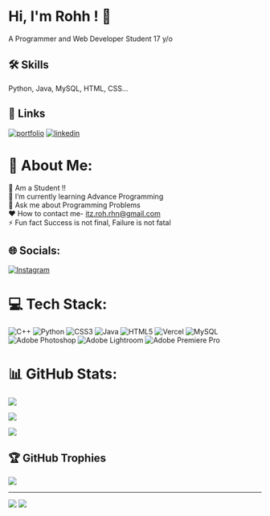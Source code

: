 
# Hi, I'm Rohh ! 👋
A Programmer and Web Developer
Student
17 y/o


## 🛠 Skills
Python, Java, MySQL, HTML, CSS...


## 🔗 Links
[![portfolio](https://img.shields.io/badge/my_portfolio-000?style=for-the-badge&logo=ko-fi&logoColor=white)](https://profilecard.itzrohrhn.repl.co/)
[![linkedin](https://img.shields.io/badge/Instagram-E4405F?style=for-the-badge&logo=instagram&logoColor=white)](https://www.instagram.com/itz.roh.rhn/)



# 💫 About Me:

🔭 Am a Student !!<br>🌱 I’m currently learning Advance Programming <br>💬 Ask me about Programming Problems<br>♥️ How to contact me- itz.roh.rhn@gmail.com<br>⚡ Fun fact Success is not final, Failure is not fatal

## 🌐 Socials:

[![Instagram](https://img.shields.io/badge/Instagram-%23E4405F.svg?logo=Instagram&logoColor=white)](https://instagram.com/itz.roh.rhn) 

# 💻 Tech Stack:

![C++](https://img.shields.io/badge/c++-%2300599C.svg?style=for-the-badge&logo=c%2B%2B&logoColor=white) ![Python](https://img.shields.io/badge/python-3670A0?style=for-the-badge&logo=python&logoColor=ffdd54) ![CSS3](https://img.shields.io/badge/css3-%231572B6.svg?style=for-the-badge&logo=css3&logoColor=white) ![Java](https://img.shields.io/badge/java-%23ED8B00.svg?style=for-the-badge&logo=java&logoColor=white) ![HTML5](https://img.shields.io/badge/html5-%23E34F26.svg?style=for-the-badge&logo=html5&logoColor=white) ![Vercel](https://img.shields.io/badge/vercel-%23000000.svg?style=for-the-badge&logo=vercel&logoColor=white) ![MySQL](https://img.shields.io/badge/mysql-%2300f.svg?style=for-the-badge&logo=mysql&logoColor=white) ![Adobe Photoshop](https://img.shields.io/badge/adobephotoshop-%2331A8FF.svg?style=for-the-badge&logo=adobephotoshop&logoColor=white) ![Adobe Lightroom](https://img.shields.io/badge/Adobe%20Lightroom-31A8FF.svg?style=for-the-badge&logo=Adobe%20Lightroom&logoColor=white) ![Adobe Premiere Pro](https://img.shields.io/badge/Adobe%20Premiere%20Pro-9999FF.svg?style=for-the-badge&logo=Adobe%20Premiere%20Pro&logoColor=white)

# 📊 GitHub Stats:

![](https://github-readme-stats.vercel.app/api?username=itz-roh-rhn&theme=dark&hide_border=false&include_all_commits=true&count_private=true)<br/>

![](https://github-readme-streak-stats.herokuapp.com/?user=itz-roh-rhn&theme=dark&hide_border=false)<br/>

![](https://github-readme-stats.vercel.app/api/top-langs/?username=itz-roh-rhn&theme=dark&hide_border=false&include_all_commits=true&count_private=true&layout=compact)

## 🏆 GitHub Trophies

![](https://github-profile-trophy.vercel.app/?username=itz-roh-rhn&theme=radical&no-frame=false&no-bg=false&margin-w=4)

---

[![](https://visitcount.itsvg.in/api?id=itz-roh-rhn&icon=0&color=0)](https://visitcount.itsvg.in)
[![](https://visitcount.itsvg.in/api?id=itz-roh-rhn&label=Profile%20Views&pretty=true)](https://visitcount.itsvg.in)


